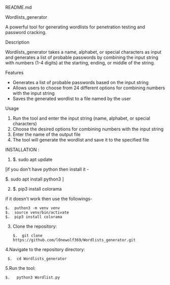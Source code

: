 README.md

Wordlists_generator

A powerful tool for generating wordlists for penetration testing and password cracking.

Description

Wordlists_generator takes a name, alphabet, or special characters as input and generates a list of probable passwords by combining the input string with numbers (1-4 digits) at the starting, ending, or middle of the string.

Features

- Generates a list of probable passwords based on the input string
- Allows users to choose from 24 different options for combining numbers with the input string
- Saves the generated wordlist to a file named by the user

Usage

1. Run the tool and enter the input string (name, alphabet, or special characters)
2. Choose the desired options for combining numbers with the input string
3. Enter the name of the output file
4. The tool will generate the wordlist and save it to the specified file


INSTALLATION : 

1. $.  sudo apt update

  [if you don't have python then install it -
 
   $.  sudo apt install python3    ]

2.  $.   pip3 install colorama
 
if it doesn't work then use the followings-

    $.  puthon3 -m venv venv
    $.  source venv/bin/activate
    $.  pip3 install colorama

3. Clone the repository:    
  
       $.  git clone  https://github.com/l0newolf369/Wordlists_generator.git

4.Navigate to the repository directory:

     $.  cd Wordlists_generator

5.Run the tool: 

    $.   python3 Wordlist.py



